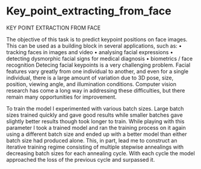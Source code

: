 # Key_point_extracting_from_face
KEY POINT EXTRACTION FROM FACE

The objective of this task is to predict keypoint positions on face images. This can be used as a building block in several applications, such as:
•	tracking faces in images and video
•	analysing facial expressions
•	detecting dysmorphic facial signs for medical diagnosis
•	biometrics / face recognition
Detecing facial keypoints is a very challenging problem.  Facial features vary greatly from one individual to another, and even for a single individual, there is a large amount of variation due to 3D pose, size, position, viewing angle, and illumination conditions. Computer vision research has come a long way in addressing these difficulties, but there remain many opportunities for improvement.

To train the model I experimented with various batch sizes. Large batch sizes trained quickly and gave good results while smaller batches gave slightly better results though took longer to train. While playing with this parameter I took a trained model and ran the training process on it again using a different batch size and ended up with a better model than either batch size had produced alone. This, in part, lead me to construct an iterative training regime consisting of multiple stepwise annealings with decreasing batch sizes for each annealing cycle. With each cycle the model approached the loss of the previous cycle and surpassed it.
